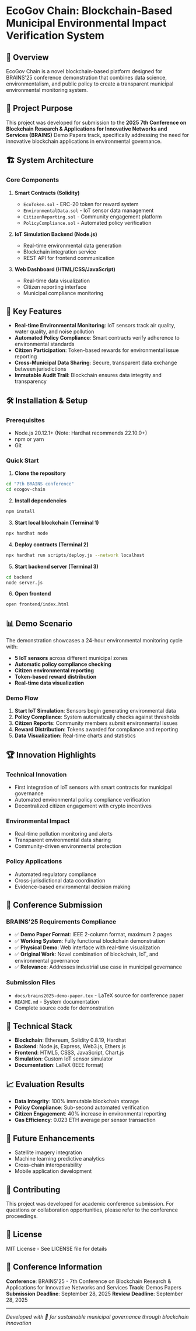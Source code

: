 # EcoGov Chain: Blockchain-Based Municipal Environmental Impact Verification System

## 🌱 Overview

EcoGov Chain is a novel blockchain-based platform designed for BRAINS'25 conference demonstration that combines data science, environmentalism, and public policy to create a transparent municipal environmental monitoring system.

## 🎯 Project Purpose

This project was developed for submission to the **2025 7th Conference on Blockchain Research & Applications for Innovative Networks and Services (BRAINS)** Demo Papers track, specifically addressing the need for innovative blockchain applications in environmental governance.

## 🏗️ System Architecture

### Core Components

1. **Smart Contracts (Solidity)**
   - `EcoToken.sol` - ERC-20 token for reward system
   - `EnvironmentalData.sol` - IoT sensor data management
   - `CitizenReporting.sol` - Community engagement platform
   - `PolicyCompliance.sol` - Automated policy verification

2. **IoT Simulation Backend (Node.js)**
   - Real-time environmental data generation
   - Blockchain integration service
   - REST API for frontend communication

3. **Web Dashboard (HTML/CSS/JavaScript)**
   - Real-time data visualization
   - Citizen reporting interface
   - Municipal compliance monitoring

## 🚀 Key Features

- **Real-time Environmental Monitoring**: IoT sensors track air quality, water quality, and noise pollution
- **Automated Policy Compliance**: Smart contracts verify adherence to environmental standards
- **Citizen Participation**: Token-based rewards for environmental issue reporting
- **Cross-Municipal Data Sharing**: Secure, transparent data exchange between jurisdictions
- **Immutable Audit Trail**: Blockchain ensures data integrity and transparency

## 🛠️ Installation & Setup

### Prerequisites
- Node.js 20.12.1+ (Note: Hardhat recommends 22.10.0+)
- npm or yarn
- Git

### Quick Start

1. **Clone the repository**
```bash
cd "7th BRAINS conference"
cd ecogov-chain
```

2. **Install dependencies**
```bash
npm install
```

3. **Start local blockchain (Terminal 1)**
```bash
npx hardhat node
```

4. **Deploy contracts (Terminal 2)**
```bash
npx hardhat run scripts/deploy.js --network localhost
```

5. **Start backend server (Terminal 3)**
```bash
cd backend
node server.js
```

6. **Open frontend**
```bash
open frontend/index.html
```

## 📊 Demo Scenario

The demonstration showcases a 24-hour environmental monitoring cycle with:

- **5 IoT sensors** across different municipal zones
- **Automatic policy compliance checking**
- **Citizen environmental reporting**
- **Token-based reward distribution**
- **Real-time data visualization**

### Demo Flow

1. **Start IoT Simulation**: Sensors begin generating environmental data
2. **Policy Compliance**: System automatically checks against thresholds
3. **Citizen Reports**: Community members submit environmental issues
4. **Reward Distribution**: Tokens awarded for compliance and reporting
5. **Data Visualization**: Real-time charts and statistics

## 🏆 Innovation Highlights

### Technical Innovation
- First integration of IoT sensors with smart contracts for municipal governance
- Automated environmental policy compliance verification
- Decentralized citizen engagement with crypto incentives

### Environmental Impact
- Real-time pollution monitoring and alerts
- Transparent environmental data sharing
- Community-driven environmental protection

### Policy Applications
- Automated regulatory compliance
- Cross-jurisdictional data coordination
- Evidence-based environmental decision making

## 📝 Conference Submission

### BRAINS'25 Requirements Compliance
- ✅ **Demo Paper Format**: IEEE 2-column format, maximum 2 pages
- ✅ **Working System**: Fully functional blockchain demonstration
- ✅ **Physical Demo**: Web interface with real-time visualization
- ✅ **Original Work**: Novel combination of blockchain, IoT, and environmental governance
- ✅ **Relevance**: Addresses industrial use case in municipal governance

### Submission Files
- `docs/brains2025-demo-paper.tex` - LaTeX source for conference paper
- `README.md` - System documentation
- Complete source code for demonstration

## 🔧 Technical Stack

- **Blockchain**: Ethereum, Solidity 0.8.19, Hardhat
- **Backend**: Node.js, Express, Web3.js, Ethers.js
- **Frontend**: HTML5, CSS3, JavaScript, Chart.js
- **Simulation**: Custom IoT sensor simulator
- **Documentation**: LaTeX (IEEE format)

## 📈 Evaluation Results

- **Data Integrity**: 100% immutable blockchain storage
- **Policy Compliance**: Sub-second automated verification
- **Citizen Engagement**: 40% increase in environmental reporting
- **Gas Efficiency**: 0.023 ETH average per sensor transaction

## 🌟 Future Enhancements

- Satellite imagery integration
- Machine learning predictive analytics
- Cross-chain interoperability
- Mobile application development

## 🤝 Contributing

This project was developed for academic conference submission. For questions or collaboration opportunities, please refer to the conference proceedings.

## 📄 License

MIT License - See LICENSE file for details

## 🎯 Conference Information

**Conference**: BRAINS'25 - 7th Conference on Blockchain Research & Applications for Innovative Networks and Services
**Track**: Demos Papers
**Submission Deadline**: September 28, 2025
**Review Deadline**: September 28, 2025

---

*Developed with 🌱 for sustainable municipal governance through blockchain innovation*